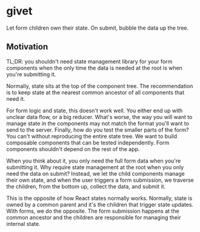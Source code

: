 # givet

Let form children own their state. On submit, bubble the data up the tree.

## Motivation

TL;DR: you shouldn't need state management library for your form components when the only time the data is needed at the root is when you're submitting it.

Normally, state sits at the top of the component tree. The recommendation is to keep state at the nearest common ancestor of all components that need it.

For form logic and state, this doesn't work well. You either end up with unclear data flow, or a big reducer. What's worse, the way you will want to manage state in the components may not match the format you'll want to send to the server. Finally, how do you test the smaller parts of the form? You can't without reproducing the entire state tree. We want to build composable components that can be tested independently. Form components shouldn't depend on the rest of the app.

When you think about it, you only need the full form data when you're submitting it. Why require state management at the root when you only need the data on submit? Instead, we let the child components manage their own state, and when the user triggers a form submission, we traverse the children, from the bottom up, collect the data, and submit it.

This is the opposite of how React states normally works. Normally, state is owned by a common parent and it's the children that trigger state updates. With forms, we do the opposite. The form submission happens at the common ancestor and the children are responsible for managing their internal state.
